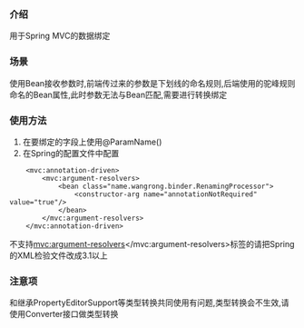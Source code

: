 ### 介绍
用于Spring MVC的数据绑定

### 场景
使用Bean接收参数时,前端传过来的参数是下划线的命名规则,后端使用的驼峰规则命名的Bean属性,此时参数无法与Bean匹配,需要进行转换绑定

### 使用方法

1. 在要绑定的字段上使用@ParamName()
2. 在Spring的配置文件中配置
```
    <mvc:annotation-driven>
        <mvc:argument-resolvers>
            <bean class="name.wangrong.binder.RenamingProcessor">
                <constructor-arg name="annotationNotRequired" value="true"/>
            </bean>
        </mvc:argument-resolvers>
    </mvc:annotation-driven>
```
不支持<mvc:argument-resolvers></mvc:argument-resolvers>标签的请把Spring的XML检验文件改成3.1以上

### 注意项
和继承PropertyEditorSupport等类型转换共同使用有问题,类型转换会不生效,请使用Converter接口做类型转换